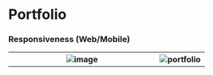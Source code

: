 # Portfolio


### Responsiveness (Web/Mobile)

<table width="100%">
  <tr>
    <th width="75%"><img alt="image" src="https://user-images.githubusercontent.com/42087219/181800297-16f815a4-7db5-4f91-998e-3ca5ead34869.png"></th>
    <th width="25%"><img alt="portfolio" src="https://user-images.githubusercontent.com/42087219/181800867-cbfa13f5-f9d9-41f7-aacd-a4f48600856f.png"></th>
  </tr>
</table>


